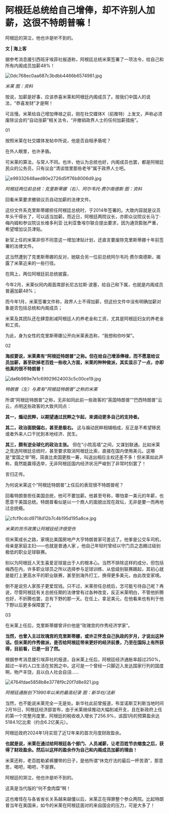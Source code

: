 # 阿根廷总统给自己增俸，却不许别人加薪，这很不特朗普嘛！

阿根廷的哭泣，他也许是听不到的。

**文 | 海上客**

据参考消息援引西班牙埃菲社报道称，阿根廷总统米莱签署了一项法令，给自己和所有内阁成员加薪48%！

![0dc768ec0aa687c3bdbb4466b6574981.jpg](https://raw.githubusercontent.com/qqhsx/qqnews_image/main/2024/03/11/阿根廷总统给自己增俸，却不许别人加薪，这很不特朗普嘛！/0dc768ec0aa687c3bdbb4466b6574981.jpg)

_米莱 图：资料_

按说，加薪是好事，应该恭喜米莱和阿根廷内阁成员了。按我们中国人的说法，“恭喜发财”才是啊！

可且慢。米莱给自己增加俸禄之前，刚在社交媒体X（前推特）上发文，声称必须废除议会的“自动涨薪”相关法令，“并撤销政界人士的任何加薪措施”。

01

按照米莱在社交媒体发帖中所说，他是否自相矛盾呢？

在外人眼里，也许矛盾。

可米莱的算法，与常人不同。也许，他认为总统也好，内阁成员也罢，都是阿根廷民众的公务员，只有议会“清谈馆里那些老爷”属于政界人士吧。

![e99332648aed80e2726d5ff76b8006d9.jpg](https://raw.githubusercontent.com/qqhsx/qqnews_image/main/2024/03/11/阿根廷总统给自己增俸，却不许别人加薪，这很不特朗普嘛！/e99332648aed80e2726d5ff76b8006d9.jpg)

_阿根廷两位前总统：克里斯蒂娜（右）、阿尔韦托·费尔南德斯 图：资料_

回看米莱要求撤销议员自动加薪的法律文件。

这份文件系克里斯蒂娜担任阿根廷总统时，于2014年签署的。大致内容就是议员年头干得长了，可以适当加薪。而近日，阿根廷两院议长，亦即众议院议长马丁·梅内姆和参议院议长维多利亚·比利亚鲁埃尔联合提出要求，因为通货膨胀严重，希望增加议员津贴。

新官上任的米莱非但不同意这一增加津贴计划，还直言要废除克里斯蒂娜十年前签署的法律文件。

这当然遭到了克里斯蒂娜的反对，她联合另一位前总统阿尔韦托·费尔南德斯，揭露了米莱近来的一些行径。

在网上，两位阿根廷前总统披露，

今年2月，米莱伙同内阁首席部长尼古拉斯·波塞，给自己和下属，也就是内阁成员普遍加薪48%；

而今年1月，米莱签署文件称，政界人士不得加薪，但这份文件中没有明确加薪对象是否包括总统和内阁成员；

米莱及其团队还在肆意削减阿根廷人的养老金和工资，尤其是阿根廷妇女的养老金和工资。

为此，身为女性的克里斯蒂娜公开向米莱表态称，“我想和你吵架”。

02

**海叔要说，米莱素有“阿根廷特朗普”之称。但在给自己增添俸禄，而不愿意给议员加薪，甚至砍掉老百姓一些收入方面，米莱的种种做派，其实显示了一点，亦即他真的很不特朗普！**

![da6b989e7e1c69929624003c5c00ce19.jpg](https://raw.githubusercontent.com/qqhsx/qqnews_image/main/2024/03/11/阿根廷总统给自己增俸，却不许别人加薪，这很不特朗普嘛！/da6b989e7e1c69929624003c5c00ce19.jpg)

 _特朗普（左）与素有“阿根廷特朗普”之称的米莱_

所谓“阿根廷特朗普”之称，无非如同此前一些政客的“英国特朗普”“巴西特朗普”云云，点明这些政客的大致共同点：

**其一，煽动民粹，以期望通过民粹之乍起，来调动更多自己的支持者。**

**其二，政治面貌偏右，甚至是极右。** 这与煽动民粹相辅相成，反正是不希望移民或者外来人口干扰到本地经济、民生。

**其三，颇有逆全球化的政治主张。**
但在“小院高墙”之间，又谋划联通。比如米莱之竞选阿根廷总统时，甚至要求取消阿根廷比索，直接在国内使用美元。这哪是“爱国之举”啊，简直比卖国更胜一筹，叫送出相应主权还差不多！但米莱如此声称，竟然能赢得选举，无非阿根廷国内经济状况严峻到了非常时刻罢了！

言归正传。

为何说米莱这个“阿根廷特朗普”上任后的表现很不特朗普呢？

回看特朗普担任美国总统，他可不要加薪。他甚至号称，哪怕拿一美元的年薪，也愿意干美国总统。特朗普看似是以一个商人的面貌出现在政坛，无非是要一而再地过总统瘾。

![cfcf9cdcd9718d12b7c4b195d195a8ce.jpg](https://raw.githubusercontent.com/qqhsx/qqnews_image/main/2024/03/11/阿根廷总统给自己增俸，却不许别人加薪，这很不特朗普嘛！/cfcf9cdcd9718d12b7c4b195d195a8ce.jpg)

 _米莱的货币政策让阿根廷经济很受伤_

但米莱成长之路，家境比美国房地产大亨特朗普家可差远了。他爹是公交车司机，母亲是家庭主妇——也就是普通人家
。他自己年轻时曾经以守门员之态踢过级别极低的职业足球联赛。

别以为阿根廷人天生喜爱足球是出于人的根本心。当然不排除这样的成分，但包括梅西在内，许多职业球员之所以选择参与足球训练、从低级别联赛踢起，其初心就是能打上更高水平的职业联赛，甚至到海外打工，换得更多美元，由此改变家境。

倒不是说穷人家孩子更爱现钱。只不过，米莱担任总统后，怎可能亏待自己呢？再说，尽管阿根廷有关总统任期的法律曾有过各种改变，反正米莱明白，不管他折腾也好，不折腾也罢，总有下野的那一天。在任上，拿足美元，在他看来也有利于他下野以后更多保障罢了。

03

在米莱上任后，克里斯蒂娜曾评价他是“玫瑰宫的作秀经济学家”。

**当然，也曾入主过玫瑰宫的克里斯蒂娜，或许正怀念自己执政的岁月，才说出这种话。但米莱的作秀做派，是否给阿根廷带来更好的经济前景，乃至在国际上有所获得，目前看，已是一目了然。**

根据参考消息援引埃菲社的报道，自米莱上任后，阿根廷经济通胀率超过250%，超过一半的人口生活在贫困之中。这可是一个曾经一只脚迈入发达国家行列的国度啊，物产丰饶，且以白人社会自诩……

![4764fdae5858b8e3778f9c20f7d8e921.jpg](https://raw.githubusercontent.com/qqhsx/qqnews_image/main/2024/03/11/阿根廷总统给自己增俸，却不许别人加薪，这很不特朗普嘛！/4764fdae5858b8e3778f9c20f7d8e921.jpg)

_阿根廷通胀创下1990年以来的最高纪录 图：新华社/法新_

当然，也不能说米莱完全一无是处。新华社此前曾报道，布宜诺斯艾利斯当地时间2月16日，阿根廷经济部宣布，由于米莱继续推动大幅削减开支，且在新政府上任的第一个完整月度里，阿根廷的税收收入增长了256.9%，该国1月的预算盈余达5184.1亿比索（约合6.2亿美元）。

阿根廷政府2024年1月实现了近12年来的首次月度财政盈余。

**也就是说，米莱在通过给阿根廷各个部门、人员减薪，让老百姓节衣缩食之后，获得了财政盈余。然后以这样的盈余作为自己和内阁成员加薪的理由！**

米莱还称，老百姓勒紧裤腰带的日子，是他所谓“休克疗法的最后一杯苦酒”，那意思，喝吧，喝吧，不是罪。

阿根廷的哭泣，他也许是听不到的。

这真是当代版的“何不食肉糜”啊！

这也难怪在与各省省长关系越来越僵以后，米莱正在得罪整个参众两院。比起特朗普当年在美国来，如今的米莱在阿根廷面对的来自国会的压力，可是大多了！

